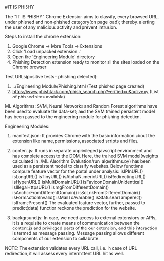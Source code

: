 #IT IS PHISHY

The "IT IS PHISHY" Chrome Extension aims to classify, every browsed URL, under phished and non-phished category(on page load); thereby, alerting the user of any malicious activity and prevent intrusion.

Steps to install the chrome extension:
1. Google Chrome -> More Tools -> Extensions
2. Click 'Load unpacked extension..'
3. Open the 'Engineering Module' directory
4. Phishing Detection extension ready to monitor all the sites loaded on the Chrome browser

Test URLs(positive tests - phishing detected):
1. ../Engineering Module/Phishing.html (Test phished page created)
2. https://www.phishtank.com/phish_search.php?verified=u&active=y (List of phished sites available)

ML Algorithms:
SVM, Neural Networks and Random Forest algorithms have been used to evaluate the data-set; and the SVM trained persistent model has been passed to the engineering module for phishing detection.

Engineering Modules:
1. manifest.json:
It provides Chrome with the basic information about the extension like name, permissions, associated scripts and files.

2. content.js:
It runs in separate unprivileged javscript environment and has complete access to the DOM.
Here, the trained SVM model(weights calculated in ./ML Algorithm Evaluation/run_algorithms.py) has been used as a persistent model to classify websites.
Below functions compute feature vector for the portal under analysis:
isIPInURL()
isLongURL()
isTinyURL()
isAlphaNumericURL()
isRedirectingURL()
isHypenURL()
isMultiDomainURL()
isFaviconDomainUnidentical()
isIllegalHttpsURL()
isImgFromDifferentDomain()
isAnchorFromDifferentDomain()
isScLnkFromDifferentDomain()
isFormActionInvalid()
isMailToAvailable()
isStatusBarTampered()
isIframePresent()
The evaluated feature vector, further, passed to predict(data) function reckons the prediction for the website.

3. background.js: 
In case, we need access to external extensions or APIs, it is a requisite to create means of communication between the content.js and privileged parts of the our extension, and this interaction is termed as message passing. Message passing allows different components of our extension to collabrate. 

NOTE: The extension validates every URL call, i.e. in case of URL redirection, it will assess every intermittent URL hit as well.

